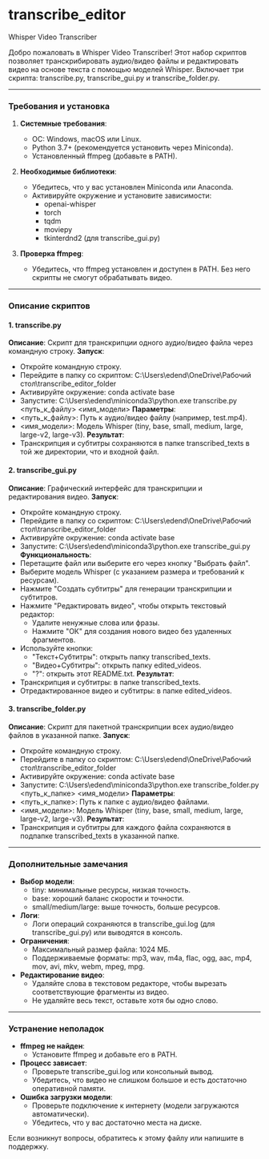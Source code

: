 # transcribe_editor
Whisper Video Transcriber

Добро пожаловать в Whisper Video Transcriber! Этот набор скриптов позволяет транскрибировать аудио/видео файлы и редактировать видео на основе текста с помощью моделей Whisper. Включает три скрипта: transcribe.py, transcribe_gui.py и transcribe_folder.py.

---

### Требования и установка

1. **Системные требования**:
   - ОС: Windows, macOS или Linux.
   - Python 3.7+ (рекомендуется установить через Miniconda).
   - Установленный ffmpeg (добавьте в PATH).

2. **Необходимые библиотеки**:
   - Убедитесь, что у вас установлен Miniconda или Anaconda.
   - Активируйте окружение и установите зависимости:
     - openai-whisper
     - torch
     - tqdm
     - moviepy
     - tkinterdnd2 (для transcribe_gui.py)

3. **Проверка ffmpeg**:
   - Убедитесь, что ffmpeg установлен и доступен в PATH. Без него скрипты не смогут обрабатывать видео.

---

### Описание скриптов

#### 1. transcribe.py
**Описание**: Скрипт для транскрипции одного аудио/видео файла через командную строку.
**Запуск**:
   - Откройте командную строку.
   - Перейдите в папку со скриптом: C:\Users\edend\OneDrive\Рабочий стол\transcribe_editor_folder
   - Активируйте окружение: conda activate base
   - Запустите: C:\Users\edend\miniconda3\python.exe transcribe.py <путь_к_файлу> <имя_модели>
**Параметры**:
   - <путь_к_файлу>: Путь к аудио/видео файлу (например, test.mp4).
   - <имя_модели>: Модель Whisper (tiny, base, small, medium, large, large-v2, large-v3).
**Результат**:
   - Транскрипция и субтитры сохраняются в папке transcribed_texts в той же директории, что и входной файл.

#### 2. transcribe_gui.py
**Описание**: Графический интерфейс для транскрипции и редактирования видео.
**Запуск**:
   - Откройте командную строку.
   - Перейдите в папку со скриптом: C:\Users\edend\OneDrive\Рабочий стол\transcribe_editor_folder
   - Активируйте окружение: conda activate base
   - Запустите: C:\Users\edend\miniconda3\python.exe transcribe_gui.py
**Функциональность**:
   - Перетащите файл или выберите его через кнопку "Выбрать файл".
   - Выберите модель Whisper (с указанием размера и требований к ресурсам).
   - Нажмите "Создать субтитры" для генерации транскрипции и субтитров.
   - Нажмите "Редактировать видео", чтобы открыть текстовый редактор:
     - Удалите ненужные слова или фразы.
     - Нажмите "ОК" для создания нового видео без удаленных фрагментов.
   - Используйте кнопки:
     - "Текст+Субтитры": открыть папку transcribed_texts.
     - "Видео+Субтитры": открыть папку edited_videos.
     - "?": открыть этот README.txt.
**Результат**:
   - Транскрипция и субтитры: в папке transcribed_texts.
   - Отредактированное видео и субтитры: в папке edited_videos.

#### 3. transcribe_folder.py
**Описание**: Скрипт для пакетной транскрипции всех аудио/видео файлов в указанной папке.
**Запуск**:
   - Откройте командную строку.
   - Перейдите в папку со скриптом: C:\Users\edend\OneDrive\Рабочий стол\transcribe_editor_folder
   - Активируйте окружение: conda activate base
   - Запустите: C:\Users\edend\miniconda3\python.exe transcribe_folder.py <путь_к_папке> <имя_модели>
**Параметры**:
   - <путь_к_папке>: Путь к папке с аудио/видео файлами.
   - <имя_модели>: Модель Whisper (tiny, base, small, medium, large, large-v2, large-v3).
**Результат**:
   - Транскрипция и субтитры для каждого файла сохраняются в подпапке transcribed_texts в указанной папке.

---

### Дополнительные замечания

- **Выбор модели**:
  - tiny: минимальные ресурсы, низкая точность.
  - base: хороший баланс скорости и точности.
  - small/medium/large: выше точность, больше ресурсов.
- **Логи**:
  - Логи операций сохраняются в transcribe_gui.log (для transcribe_gui.py) или выводятся в консоль.
- **Ограничения**:
  - Максимальный размер файла: 1024 МБ.
  - Поддерживаемые форматы: mp3, wav, m4a, flac, ogg, aac, mp4, mov, avi, mkv, webm, mpeg, mpg.
- **Редактирование видео**:
  - Удаляйте слова в текстовом редакторе, чтобы вырезать соответствующие фрагменты из видео.
  - Не удаляйте весь текст, оставьте хотя бы одно слово.

---

### Устранение неполадок

- **ffmpeg не найден**:
  - Установите ffmpeg и добавьте его в PATH.
- **Процесс зависает**:
  - Проверьте transcribe_gui.log или консольный вывод.
  - Убедитесь, что видео не слишком большое и есть достаточно оперативной памяти.
- **Ошибка загрузки модели**:
  - Проверьте подключение к интернету (модели загружаются автоматически).
  - Убедитесь, что у вас достаточно места на диске.

Если возникнут вопросы, обратитесь к этому файлу или напишите в поддержку.